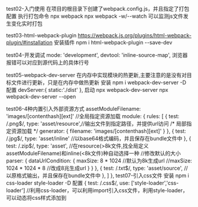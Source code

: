 test02-入门使用
    在项目的根目录下创建了webpack.config.js，并且指定了打包配置
    执行打包命令
        npx webpack
        npx webpack -w/--watch 可以监测js文件发生变化实时打包

test03-html-webpack-plugin
    https://webpack.js.org/plugins/html-webpack-plugin/#installation
    安装插件 npm i  html-webpack-plugin --save-dev

test04-开发调试 
    mode: 'development', 
    devtool: 'inline-source-map', 浏览器报错可以对应到源代码上的具体行号

test05-webpack-dev-server
    在内存中实现模块的热更新,主要注意的是没有对目标文件进行更新，只是在内存中做热更新
    安装 
        npm i webpack-dev-server -D
    配置
        devServer:{
            static:'./dist'
        },
    启动 
        npx webpack-dev-server
        npx webpack-dev-server --open
    
test06-4种内置引入外部资源方式
    assetModuleFilename: 'images/[contenthash][ext]' //全局指定资源加载
    module: {
        rules: [
            {
                test: /\.png$/,
                type: 'asset/resource',//输出文件到指定路径，并提供url访问
                /* 局部指定资源加载 */
                generator: {
                    filename: 'images/[contenthash][ext]'
                }
            },
            {
                test: /\.jpg$/,
                type: 'asset/inline' //以base64格式编码，并且保存在bundle文件中
            },
            {
                test: /\.zip$/,
                type: 'asset', //在resource(>8k文件,找全局定义assetModuleFilename)和inline(<8k文件)种自动选择一种
                //修改默认的大小
                parser: {
                    dataUrlCondition: {
                        maxSize: 8 * 1024  //默认为8k生成url
                        //maxSize: 1024 * 1024 * 8 //改成8兆生成url
                    }
                }
            },
            {
                test: /\.txt$/,
                type: 'asset/source', //以原格式输出，并且保存在bundle文件中
            },
        ]
    },
test07-引入css文件
    安装 
        npm i css-loader style-loader -D
    配置
        {
            test: /\.css$/,
            use: ['style-loader','css-loader'] //利用css-loader，可以利用import引入css文件，利用style-loader，可以动态将css样式添加到<style>标签中供页面元素使用
        },
test08-引入less文件
    安装 
        npm i less-loader less -D
    配置
        {
            test: /\.less$/,
            use: ['style-loader','css-loader','less-loader'] // 单独处理less文件
        }, 
        {
            test: /\.(css|less)$/,
            use: ['style-loader','css-loader','less-loader'] // 可以合二唯一 less和css一并处理
        },

test09-css合并&压缩&链接
    安装 
        npm i mini-css-extract-plugin -D
    引入css合并&链接插件
        const MiniCssExtractPlugin = require('mini-css-extract-plugin')
    配置
        new MiniCssExtractPlugin({
            filename: './styles/[contenthash].css' //设置css文件保存的路径
        })
        {
            test: /\.(css|less)$/,
            use: [MiniCssExtractPlugin.loader,'css-loader','less-loader'] // css合并&链接
        },
        
    安装 
        npm i css-minimizer-webpack-plugin -D
    引入css压缩插件
        const CssMinimizerWebpackPlugin = require('css-minimizer-webpack-plugin')
    配置
        optimization:{
            minimizer:[new CssMinimizerWebpackPlugin()]
        },    
        mode: 'production', //使用压缩需要改成生产环境模式

test10-引入字体图标fonts
    下载字体图标
        fonts文件夹
    在css中声明，并且声明哪个选择器进行使用
        @font-face {
            font-family: 'icomoon';
            src: url('../fonts/icomoon.eot?ej1z4w');
            src: url('../fonts/icomoon.eot?ej1z4w#iefix') format('embedded-opentype'),
                url('../fonts/icomoon.ttf?ej1z4w') format('truetype'),
                url('../fonts/icomoon.woff?ej1z4w') format('woff'),
                url('../fonts/icomoon.svg?ej1z4w#icomoon') format('svg');
            font-weight: normal;
            font-style: normal;
            font-display: block;
        }
        .box {
            font-family: 'icomoon';
            width: 100px;
            height: 100px;
            background-color: pink;
            /* background-image: url('../assets/shanshui.png'); */
        }
    配置
        {
            test: /\.(eot|ttf|woff|svg)/,
            type: 'asset/resource',//输出文件到指定路径，并提供url访问
            /* 局部指定资源加载 */
            generator: {
                filename: 'fonts/[contenthash][ext]'
            }
        },
test11-引入数据文件
    引入csv或者tsv文件，并且解析
        安装
            npm i csv-loader -D
        配置
            {
                test: /\.(csv|tsv)$/,
                use: ['csv-loader']
            },

    引入xml文件，并且解析
        安装
            npm i xml-loader -D
        配置
            {
                test: /\.xml$/,
                use: ['xml-loader']
            },
    //引入yaml或者yml，并解析
        安装
            npm i yaml -D
        引入
            const yaml = require('yaml')
        配置
            {
                test: /\.(yaml|yml)$/,
                type: 'json',
                parser: {
                    parse: yaml.parse
                }
            },

test12-js-es6转es5语法
    安装
        npm install  babel-loader @babel/core @babel/preset-env -D  可以将es6转es5
        npm i @babel/runtime  @babel/plugin-transform-runtime -D  但是需要一个函数，这个函数在这个插件里
    配置
        {
            test: /\.js$/,
            exclude: /node_modules/,
            use: {
                loader: 'babel-loader',
                options:{
                    presets: ['@babel/preset-env'],
                    plugins: [
                        ['@babel/plugin-transform-runtime']
                    ]
                }
            }
        },

test13.1-代码分离-多入口mainjs-静态导入-方式1
    此方式引入多个入口js文件，会有重复代码，每一个入口文件都会有一份
    安装:
        npm i lodash -S
    配置
        /* 引入多个入口文件 */
        entry:{
            index: './src/main.js',
            another: './src/main2.js',
        },

        output: {
            /* 输出多个入口文件的写法 */
            filename: '[name].bundle.js',
        },

test13.2-代码分离-多入口mainjs-静态导入-方式2-手动
    此方式引入多个入口js文件，不会有重复代码
    安装:
        npm i lodash -S
    配置
        entry:{
            index:{
                import: './src/main.js',
                dependOn: 'gongxiang'
            },
            another:{
                import: './src/main2.js',
                dependOn: 'gongxiang'
            },
            gongxiang: 'lodash'
        },
        filename: '[name].bundle.js',
test13.3-代码分离-多入口mainjs-静态导入--方式2-自动
    此方式引入多个入口js文件，不会有重复代码
    安装:
        npm i lodash -S
    配置
        /* 引入多个入口文件 */
        entry:{
            index: './src/main.js',
            another: './src/main2.js',
        },

        output: {
            /* 输出多个入口文件的写法 */
            filename: '[name].bundle.js',
        },
        /* 配置重复代码自动分离 */
        splitChunks:{
            chunks: 'all'
        }

test13.4-代码分离-多入口mainjs-动态导入
    此方式利用es6的动态导入来完成代码，不会有重复代码
    安装:
        npm i lodash -S
    配置
        /* 引入多个入口文件 */
        entry:{
            index: './src/main.js',
            another: './src/main2.js',
        },

        output: {
            /* 输出多个入口文件的写法 */
            filename: '[name].bundle.js',
        },
    //es6动态导入
    import('lodash').then(
        ({default:_})=>{
            console.log(_.join(['es6动态导入main2','hello','world']))
        }
    )
test13.5-代码分离-多入口mainjs-动态导入+静态导入
    此方式利用es6的动态导入来完成代码，不会有重复代码
    安装:
        npm i lodash -S
    配置
        /* 引入多个入口文件 */
        entry:{
            index: './src/main.js',
            another: './src/main2.js',
        },

        output: {
            /* 输出多个入口文件的写法 */
            filename: '[name].bundle.js',
        },
    //es6动态导入
    import('lodash').then(
        ({default:_})=>{
            console.log(_.join(['es6动态导入main2','hello','world']))
        }
    )
    //es6静态导入
    import _ from 'lodash'
    console.log(_.join(['es6静态导入main','hello','world']))
